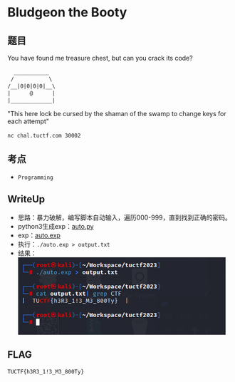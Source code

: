 # Bludgeon the Booty

## 题目

You have found me treasure chest, but can you crack its code?

```
  ___________
 /           \
/__|0|0|0|0|__\
|      @      |
|_____________|
```

"This here lock be cursed by the shaman of the swamp to change keys for each attempt"

`nc chal.tuctf.com 30002`

## 考点

- `Programming`

## WriteUp

- 思路：暴力破解，编写脚本自动输入，遍历000-999，直到找到正确的密码。
- python3生成exp：[auto.py](./files/auto.py)
- exp：[auto.exp](./files/auto.exp)
- 执行：`./auto.exp > output.txt`
- 结果：
  ![](images/flag.png)

## FLAG

```plain
TUCTF{h3R3_1!3_M3_800Ty}
```
